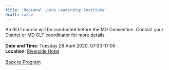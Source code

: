 ```yaml
---
title: 'Regional Lions Leadership Institute'
draft: false
---
```


An RLLI course will be conducted before the MD Convention. Contact your District or MD GLT coordinator for more details.
\
\
**Date and Time**: Tuesday 28 April 2020, 07:00-17:00 \
**Location**: [Riverside Hotel](/venue)
\
\
[Back to Program](/program)
